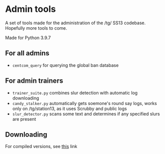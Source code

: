 # Admin tools

A set of tools made for the administration of the /tg/ SS13 codebase. Hopefully more tools to come.

Made for Python 3.9.7

## For all admins

- `centcom_query` for querying the global ban database

## For admin trainers

- `trainer_suite.py` combines slur detection with automatic log downloading
- `candy_stalker.py` automatically gets soemone's round say logs, works only on /tg/station13, as it uses Scrubby and public logs
- `slur_detector.py` scans some text and determines if any specified slurs are present

## Downloading

For compiled versions, see [this](https://github.com/RigglePrime/admin-tools/releases) link
